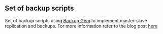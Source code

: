 Set of backup scripts
-----------------------

Set of backup scripts using [Backup Gem](https://github.com/meskyanichi/backup "Backup Gem") to implement master-slave replication and backups.
For more information refer to the blog post [here](http://mytechgossips.com/2011/09/18/replication-backups-with-ruby "Replication & backups with ruby")
